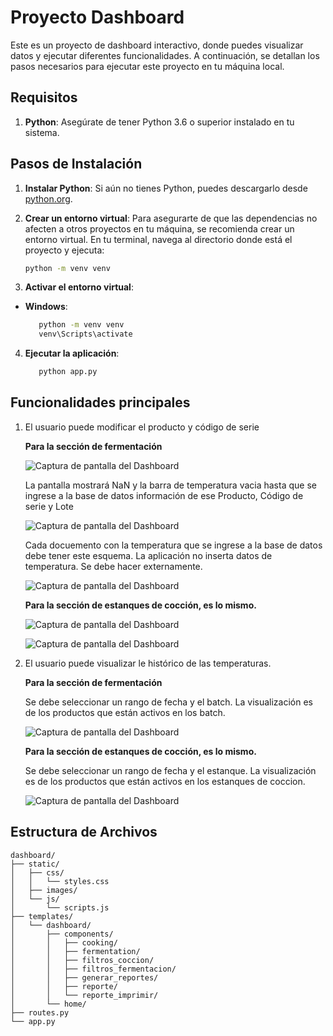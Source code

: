 # Proyecto Dashboard

Este es un proyecto de dashboard interactivo, donde puedes visualizar datos y ejecutar diferentes funcionalidades. A continuación, se detallan los pasos necesarios para ejecutar este proyecto en tu máquina local.

## Requisitos

1. **Python**: Asegúrate de tener Python 3.6 o superior instalado en tu sistema.

## Pasos de Instalación

1. **Instalar Python**:
   Si aún no tienes Python, puedes descargarlo desde [python.org](https://www.python.org/downloads/).

2. **Crear un entorno virtual**:
   Para asegurarte de que las dependencias no afecten a otros proyectos en tu máquina, se recomienda crear un entorno virtual. En tu terminal, navega al directorio donde está el proyecto y ejecuta:
   ```bash
   python -m venv venv

3. **Activar el entorno virtual**:
- **Windows**:
  ```bash
     python -m venv venv
     venv\Scripts\activate

4. **Ejecutar la aplicación**:
   ```bash
      python app.py

## Funcionalidades principales
   1. El usuario puede modificar el producto y código de serie

      **Para la sección de fermentación**

      ![Captura de pantalla del Dashboard](images_readme/fermentacion_input.PNG)

      La pantalla mostrará NaN y la barra de temperatura vacia hasta que se ingrese a la base de datos información de ese Producto, Código de serie y Lote

      ![Captura de pantalla del Dashboard](images_readme/fermentacion_input_2.PNG)

      Cada docuemento con la temperatura que se ingrese a la base de datos debe tener este esquema. La aplicación no inserta datos de temperatura. Se debe hacer externamente.

      ![Captura de pantalla del Dashboard](images_readme/base_datos_fermentacion.PNG)


      **Para la sección de estanques de cocción, es lo mismo.**
      
      ![Captura de pantalla del Dashboard](images_readme/coccion_input.PNG)

      ![Captura de pantalla del Dashboard](images_readme/base_datos_coccion.PNG)
      


   1. El usuario puede visualizar le histórico de las temperaturas.

      **Para la sección de fermentación**

      Se debe seleccionar un rango de fecha y el batch. La visualización es de los productos que están activos en los batch.

      ![Captura de pantalla del Dashboard](images_readme/filtro_fermentacion.PNG)


      **Para la sección de estanques de cocción, es lo mismo.**
      
      Se debe seleccionar un rango de fecha y el estanque. La visualización es de los productos que están activos en los estanques de coccion.
      
      ![Captura de pantalla del Dashboard](images_readme/coccion_input.PNG)


## Estructura de Archivos

```plaintext
dashboard/
├── static/
│   ├── css/
│   │   └── styles.css
│   ├── images/
│   └── js/
│       └── scripts.js
├── templates/
│   └── dashboard/
│       ├── components/
│       │   ├── cooking/
│       │   ├── fermentation/
│       │   ├── filtros_coccion/
│       │   ├── filtros_fermentacion/
│       │   ├── generar_reportes/
│       │   ├── reporte/
│       │   └── reporte_imprimir/
│       └── home/
├── routes.py
└── app.py




